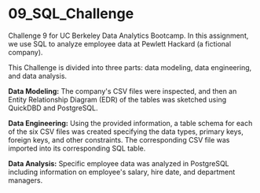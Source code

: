 # 09_SQL_Challenge
Challenge 9 for UC Berkeley Data Analytics Bootcamp. In this assignment, we use SQL to analyze employee data at Pewlett Hackard (a fictional company).

This Challenge is divided into three parts: data modeling, data engineering, and data analysis. 

**Data Modeling:** The company's CSV files were inspected, and then an Entity Relationship Diagram (EDR) of the tables was sketched using QuickDBD and PostgreSQL. 

**Data Engineering:** Using the provided information, a table schema for each of the six CSV files was created specifying the data types, primary keys, foreign keys, and other constraints. The corresponding CSV file was imported into its corresponding SQL table.

**Data Analysis:** Specific employee data was analyzed in PostgreSQL including information on employee's salary, hire date, and department managers. 
